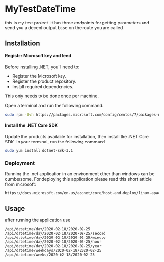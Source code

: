 # MyTestDateTime

this is my test project. it has three endpoints for getting parameters and send you a decent output base on the route you are called. 

## Installation

#### Register Microsoft key and feed
Before installing .NET, you'll need to:

 * Register the Microsoft key.
 * Register the product repository.
 * Install required dependencies.

This only needs to be done once per machine.

Open a terminal and run the following command.

```bash
sudo rpm -Uvh https://packages.microsoft.com/config/centos/7/packages-microsoft-prod.rpm
```

#### Install the .NET Core SDK
Update the products available for installation, then install the .NET Core SDK. In your terminal, run the following command.

```bash
sudo yum install dotnet-sdk-3.1
```
### Deployment
Running the .net application in an environment other than windows can be cumbersome. For deploying this application please read this short article from microsoft:

``` bash
https://docs.microsoft.com/en-us/aspnet/core/host-and-deploy/linux-apache?view=aspnetcore-3.1
```



## Usage

after running the application use 
```.net
/api/datetime/day/2020-02-18/2020-02-25
/api/datetime/day/2020-02-18/2020-02-25/second
/api/datetime/day/2020-02-18/2020-02-25/minute
/api/datetime/day/2020-02-18/2020-02-25/hour
/api/datetime/day/2020-02-18/2020-02-25/year
/api/datetime/weekdays/2020-02-18/2020-02-25
/api/datetime/weeks/2020-02-18/2020-02-25

```